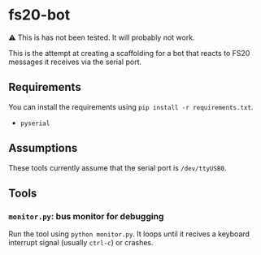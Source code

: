 # fs20-bot

:warning: This is has not been tested. It will probably not work.

This is the attempt at creating a scaffolding for a bot that reacts to FS20
messages it receives via the serial port.

## Requirements

You can install the requirements using `pip install -r requirements.txt`.

* `pyserial`

## Assumptions

These tools currently assume that the serial port is `/dev/ttyUSB0`.

## Tools

### `monitor.py`: bus monitor for debugging

Run the tool using `python monitor.py`. It loops until it recives a keyboard
interrupt signal (usually `ctrl-c`) or crashes.
